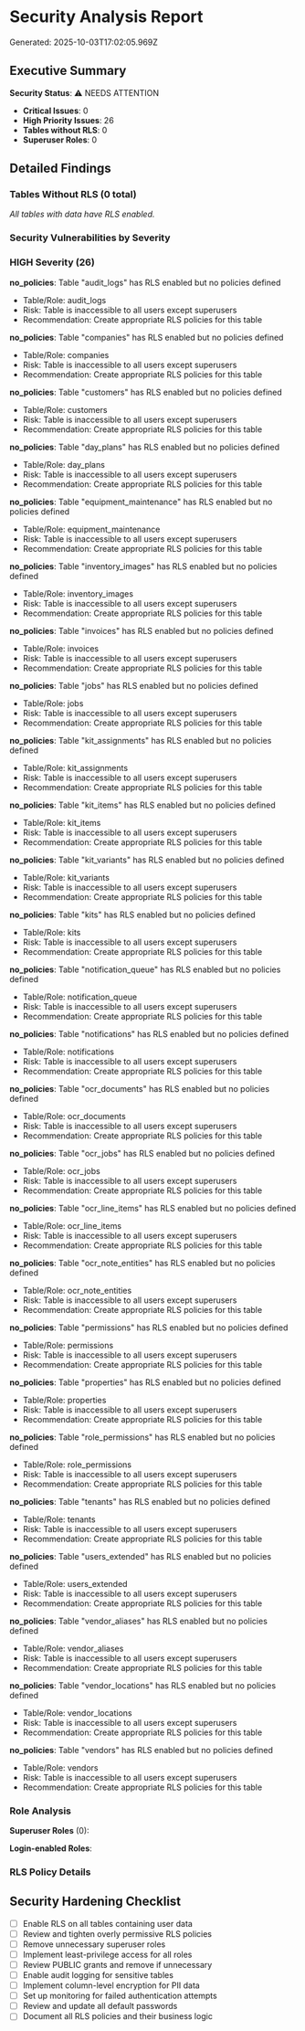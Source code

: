 # Security Analysis Report

Generated: 2025-10-03T17:02:05.969Z

## Executive Summary


**Security Status**: ⚠️ NEEDS ATTENTION

- **Critical Issues**: 0
- **High Priority Issues**: 26
- **Tables without RLS**: 0
- **Superuser Roles**: 0


## Detailed Findings

### Tables Without RLS (0 total)

*All tables with data have RLS enabled.*

### Security Vulnerabilities by Severity

### HIGH Severity (26)

**no_policies**: Table "audit_logs" has RLS enabled but no policies defined
- Table/Role: audit_logs
- Risk: Table is inaccessible to all users except superusers
- Recommendation: Create appropriate RLS policies for this table

**no_policies**: Table "companies" has RLS enabled but no policies defined
- Table/Role: companies
- Risk: Table is inaccessible to all users except superusers
- Recommendation: Create appropriate RLS policies for this table

**no_policies**: Table "customers" has RLS enabled but no policies defined
- Table/Role: customers
- Risk: Table is inaccessible to all users except superusers
- Recommendation: Create appropriate RLS policies for this table

**no_policies**: Table "day_plans" has RLS enabled but no policies defined
- Table/Role: day_plans
- Risk: Table is inaccessible to all users except superusers
- Recommendation: Create appropriate RLS policies for this table

**no_policies**: Table "equipment_maintenance" has RLS enabled but no policies defined
- Table/Role: equipment_maintenance
- Risk: Table is inaccessible to all users except superusers
- Recommendation: Create appropriate RLS policies for this table

**no_policies**: Table "inventory_images" has RLS enabled but no policies defined
- Table/Role: inventory_images
- Risk: Table is inaccessible to all users except superusers
- Recommendation: Create appropriate RLS policies for this table

**no_policies**: Table "invoices" has RLS enabled but no policies defined
- Table/Role: invoices
- Risk: Table is inaccessible to all users except superusers
- Recommendation: Create appropriate RLS policies for this table

**no_policies**: Table "jobs" has RLS enabled but no policies defined
- Table/Role: jobs
- Risk: Table is inaccessible to all users except superusers
- Recommendation: Create appropriate RLS policies for this table

**no_policies**: Table "kit_assignments" has RLS enabled but no policies defined
- Table/Role: kit_assignments
- Risk: Table is inaccessible to all users except superusers
- Recommendation: Create appropriate RLS policies for this table

**no_policies**: Table "kit_items" has RLS enabled but no policies defined
- Table/Role: kit_items
- Risk: Table is inaccessible to all users except superusers
- Recommendation: Create appropriate RLS policies for this table

**no_policies**: Table "kit_variants" has RLS enabled but no policies defined
- Table/Role: kit_variants
- Risk: Table is inaccessible to all users except superusers
- Recommendation: Create appropriate RLS policies for this table

**no_policies**: Table "kits" has RLS enabled but no policies defined
- Table/Role: kits
- Risk: Table is inaccessible to all users except superusers
- Recommendation: Create appropriate RLS policies for this table

**no_policies**: Table "notification_queue" has RLS enabled but no policies defined
- Table/Role: notification_queue
- Risk: Table is inaccessible to all users except superusers
- Recommendation: Create appropriate RLS policies for this table

**no_policies**: Table "notifications" has RLS enabled but no policies defined
- Table/Role: notifications
- Risk: Table is inaccessible to all users except superusers
- Recommendation: Create appropriate RLS policies for this table

**no_policies**: Table "ocr_documents" has RLS enabled but no policies defined
- Table/Role: ocr_documents
- Risk: Table is inaccessible to all users except superusers
- Recommendation: Create appropriate RLS policies for this table

**no_policies**: Table "ocr_jobs" has RLS enabled but no policies defined
- Table/Role: ocr_jobs
- Risk: Table is inaccessible to all users except superusers
- Recommendation: Create appropriate RLS policies for this table

**no_policies**: Table "ocr_line_items" has RLS enabled but no policies defined
- Table/Role: ocr_line_items
- Risk: Table is inaccessible to all users except superusers
- Recommendation: Create appropriate RLS policies for this table

**no_policies**: Table "ocr_note_entities" has RLS enabled but no policies defined
- Table/Role: ocr_note_entities
- Risk: Table is inaccessible to all users except superusers
- Recommendation: Create appropriate RLS policies for this table

**no_policies**: Table "permissions" has RLS enabled but no policies defined
- Table/Role: permissions
- Risk: Table is inaccessible to all users except superusers
- Recommendation: Create appropriate RLS policies for this table

**no_policies**: Table "properties" has RLS enabled but no policies defined
- Table/Role: properties
- Risk: Table is inaccessible to all users except superusers
- Recommendation: Create appropriate RLS policies for this table

**no_policies**: Table "role_permissions" has RLS enabled but no policies defined
- Table/Role: role_permissions
- Risk: Table is inaccessible to all users except superusers
- Recommendation: Create appropriate RLS policies for this table

**no_policies**: Table "tenants" has RLS enabled but no policies defined
- Table/Role: tenants
- Risk: Table is inaccessible to all users except superusers
- Recommendation: Create appropriate RLS policies for this table

**no_policies**: Table "users_extended" has RLS enabled but no policies defined
- Table/Role: users_extended
- Risk: Table is inaccessible to all users except superusers
- Recommendation: Create appropriate RLS policies for this table

**no_policies**: Table "vendor_aliases" has RLS enabled but no policies defined
- Table/Role: vendor_aliases
- Risk: Table is inaccessible to all users except superusers
- Recommendation: Create appropriate RLS policies for this table

**no_policies**: Table "vendor_locations" has RLS enabled but no policies defined
- Table/Role: vendor_locations
- Risk: Table is inaccessible to all users except superusers
- Recommendation: Create appropriate RLS policies for this table

**no_policies**: Table "vendors" has RLS enabled but no policies defined
- Table/Role: vendors
- Risk: Table is inaccessible to all users except superusers
- Recommendation: Create appropriate RLS policies for this table


### Role Analysis

**Superuser Roles** (0):

**Login-enabled Roles**:

### RLS Policy Details



## Security Hardening Checklist

- [ ] Enable RLS on all tables containing user data
- [ ] Review and tighten overly permissive RLS policies
- [ ] Remove unnecessary superuser roles
- [ ] Implement least-privilege access for all roles
- [ ] Review PUBLIC grants and remove if unnecessary
- [ ] Enable audit logging for sensitive tables
- [ ] Implement column-level encryption for PII data
- [ ] Set up monitoring for failed authentication attempts
- [ ] Review and update all default passwords
- [ ] Document all RLS policies and their business logic
